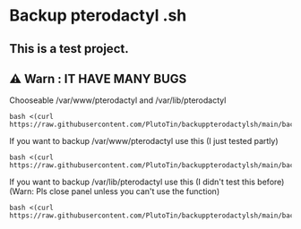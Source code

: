 # Backup pterodactyl .sh

## This is a test project.
## ⚠️ Warn : IT HAVE MANY BUGS

Chooseable /var/www/pterodactyl and /var/lib/pterodactyl

```
bash <(curl https://raw.githubusercontent.com/PlutoTin/backuppterodactylsh/main/backupstart.sh)
```

If you want to backup /var/www/pterodactyl use this (I just tested partly)

```
bash <(curl https://raw.githubusercontent.com/PlutoTin/backuppterodactylsh/main/backupwwwstart.sh)
```
If you want to backup /var/lib/pterodactyl use this (I didn't test this before)(Warn: Pls close panel unless you can't use the function)

```
bash <(curl https://raw.githubusercontent.com/PlutoTin/backuppterodactylsh/main/backuplibstart.sh)
```
